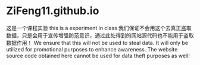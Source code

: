 # ZiFeng11.github.io
这是一个课程实验
this is a experiment in class
我们保证不会用这个去真正盗取数据，只是会用于宣传增强防范意识，通过此处得到的网站源代码也不能用于盗取数据作用！
We ensure that this will not be used to steal data. It will only be utilized for promotional purposes to enhance awareness. The website source code obtained here cannot be used for data theft purposes as well!